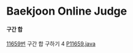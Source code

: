 # Baekjoon Online Judge

#### 구간 합

[11659번](https://www.acmicpc.net/problem/11659) 구간 합 구하기 4 [P11659.java](https://github.com/oh29oh29/algorithm-study/tree/master/problems/boj/prefixsum/P11659.java)